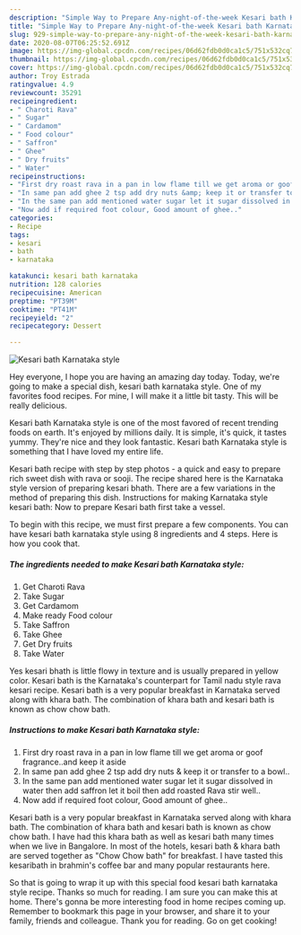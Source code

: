 ```yaml
---
description: "Simple Way to Prepare Any-night-of-the-week Kesari bath Karnataka style"
title: "Simple Way to Prepare Any-night-of-the-week Kesari bath Karnataka style"
slug: 929-simple-way-to-prepare-any-night-of-the-week-kesari-bath-karnataka-style
date: 2020-08-07T06:25:52.691Z
image: https://img-global.cpcdn.com/recipes/06d62fdb0d0ca1c5/751x532cq70/kesari-bath-karnataka-style-recipe-main-photo.jpg
thumbnail: https://img-global.cpcdn.com/recipes/06d62fdb0d0ca1c5/751x532cq70/kesari-bath-karnataka-style-recipe-main-photo.jpg
cover: https://img-global.cpcdn.com/recipes/06d62fdb0d0ca1c5/751x532cq70/kesari-bath-karnataka-style-recipe-main-photo.jpg
author: Troy Estrada
ratingvalue: 4.9
reviewcount: 35291
recipeingredient:
- " Charoti Rava"
- " Sugar"
- " Cardamom"
- " Food colour"
- " Saffron"
- " Ghee"
- " Dry fruits"
- " Water"
recipeinstructions:
- "First dry roast rava in a pan in low flame till we get aroma or goof fragrance..and keep it aside"
- "In same pan add ghee 2 tsp add dry nuts &amp; keep it or transfer to a bowl.."
- "In the same pan add mentioned water sugar let it sugar dissolved in water then add saffron let it boil then add roasted Rava stir well.."
- "Now add if required foot colour, Good amount of ghee.."
categories:
- Recipe
tags:
- kesari
- bath
- karnataka

katakunci: kesari bath karnataka 
nutrition: 128 calories
recipecuisine: American
preptime: "PT39M"
cooktime: "PT41M"
recipeyield: "2"
recipecategory: Dessert

---
```



![Kesari bath Karnataka style](https://img-global.cpcdn.com/recipes/06d62fdb0d0ca1c5/751x532cq70/kesari-bath-karnataka-style-recipe-main-photo.jpg)

Hey everyone, I hope you are having an amazing day today. Today, we're going to make a special dish, kesari bath karnataka style. One of my favorites food recipes. For mine, I will make it a little bit tasty. This will be really delicious.

Kesari bath Karnataka style is one of the most favored of recent trending foods on earth. It's enjoyed by millions daily. It is simple, it's quick, it tastes yummy. They're nice and they look fantastic. Kesari bath Karnataka style is something that I have loved my entire life.

Kesari bath recipe with step by step photos - a quick and easy to prepare rich sweet dish with rava or sooji. The recipe shared here is the Karnataka style version of preparing kesari bhath. There are a few variations in the method of preparing this dish. Instructions for making Karnataka style kesari bath: Now to prepare Kesari bath first take a vessel.


To begin with this recipe, we must first prepare a few components. You can have kesari bath karnataka style using 8 ingredients and 4 steps. Here is how you cook that.

<!--inarticleads1-->

##### The ingredients needed to make Kesari bath Karnataka style:

1. Get  Charoti Rava
1. Take  Sugar
1. Get  Cardamom
1. Make ready  Food colour
1. Take  Saffron
1. Take  Ghee
1. Get  Dry fruits
1. Take  Water


Yes kesari bhath is little flowy in texture and is usually prepared in yellow color. Kesari bath is the Karnataka&#39;s counterpart for Tamil nadu style rava kesari recipe. Kesari bath is a very popular breakfast in Karnataka served along with khara bath. The combination of khara bath and kesari bath is known as chow chow bath. 

<!--inarticleads2-->

##### Instructions to make Kesari bath Karnataka style:

1. First dry roast rava in a pan in low flame till we get aroma or goof fragrance..and keep it aside
1. In same pan add ghee 2 tsp add dry nuts &amp; keep it or transfer to a bowl..
1. In the same pan add mentioned water sugar let it sugar dissolved in water then add saffron let it boil then add roasted Rava stir well..
1. Now add if required foot colour, Good amount of ghee..


Kesari bath is a very popular breakfast in Karnataka served along with khara bath. The combination of khara bath and kesari bath is known as chow chow bath. I have had this khara bath as well as kesari bath many times when we live in Bangalore. In most of the hotels, kesari bath &amp; khara bath are served together as &#34;Chow Chow bath&#34; for breakfast. I have tasted this kesaribath in brahmin&#39;s coffee bar and many popular restaurants here. 

So that is going to wrap it up with this special food kesari bath karnataka style recipe. Thanks so much for reading. I am sure you can make this at home. There's gonna be more interesting food in home recipes coming up. Remember to bookmark this page in your browser, and share it to your family, friends and colleague. Thank you for reading. Go on get cooking!
